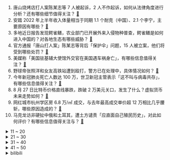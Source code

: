 1. 唐山烧烤店打人案陈某志等 7 人被起诉，2 人不作起诉，如何从法律角度进行分析？还有哪些细节值得关注？ [:link:](https://www.zhihu.com/question/550480977)
2. 安踏 2022 年上半年收入体量相当于同期 1.1 个耐克（中国）、2.1 个李宁，主要原因有哪些？ [:link:](https://www.zhihu.com/question/549774855)
3. 多地近日报告发现鳄雀鳝，农业部门已开展外来入侵物种普查，鳄雀鳝是如何进入中国的？对各地生态有哪些威胁？ [:link:](https://www.zhihu.com/question/550397901)
4. 官方通报「唐山打人案」陈某志等背后「保护伞」问题，15 人被立案，他们将受到哪些处罚？ [:link:](https://www.zhihu.com/question/550483196)
5. 美媒称「美国驻基辅大使馆外交官在美国遇车祸身亡」，有哪些信息值得关注？ [:link:](https://www.zhihu.com/question/550402350)
6. 野球帝张照洋和女友高铁站遭到殴打，警方已在处理中，具体情况如何？ [:link:](https://www.zhihu.com/question/550053108)
7. 今年新冠肺炎死亡人数达 100 万，世卫新冠主管表示「这不叫与病毒共存」，有哪些信息值得关注？ [:link:](https://www.zhihu.com/question/550414737)
8. 8 月 27 日比特币价格直线暴跌，跌破 2 万美元关口，发生了什么？虚拟货币未来走势如何？ [:link:](https://www.zhihu.com/question/550379027)
9. 网红城市杭州学区房 6.8 万/㎡ 成交，与去年最高成交单价超 12 万相比几乎腰斩，哪些原因造成的？ [:link:](https://www.zhihu.com/question/550379031)
10. 马克龙访非硬扯中俄和土耳其，遭土方谴责「应直面自己殖民历史」，对此如何评价？有哪些信息值得关注与？ [:link:](https://www.zhihu.com/question/550418094)
<details>
<summary>11 ~ 20</summary>

11. 唐山烧烤店打人案细节公布，网传 4 名被害人遭性侵害、被汽车碾压等均为虚假信息，具体情况如何？ [:link:](https://www.zhihu.com/question/550483759)
12. 2022 赛季 F1 比利时大奖赛维斯塔潘夺冠，佩雷兹第二，赛恩斯第三，如何评价本场比赛？ [:link:](https://www.zhihu.com/question/550429861)
13. 约翰斯·霍普金斯大学数据显示，全球新冠累计确诊病例超过 6 亿例，这意味着什么？全球疫情形势如何？ [:link:](https://www.zhihu.com/question/550359494)
14. 韩国刷新世界最低生育率纪录，遭废弃空置的中小学校累计达到 1400 多所，哪些原因导致的？ [:link:](https://www.zhihu.com/question/550405917)
15. 《原神》角色池有一半概率会歪，你们对此有什么看法？ [:link:](https://www.zhihu.com/question/550243296)
16. 唐山打人案最新通报显示，陈某志等 28 名被告人长期纠集在一起，形成恶势力组织，具体情况如何？ [:link:](https://www.zhihu.com/question/550481178)
17. 大学和室友想选的课不一样怎么办？ [:link:](https://www.zhihu.com/question/550461986)
18. 孩子写作业必须要陪吗？ [:link:](https://www.zhihu.com/question/548984996)
19. 首尔一高中因生源不足即将关闭，韩国空置中小学校已达 1400 多所，韩国学龄人口减少原因是什么？ [:link:](https://www.zhihu.com/question/550301505)
20. 如何看待哈工大学生为了保研加分出现明确禁止的一稿多投现象，是否存在带加分的情况？ [:link:](https://www.zhihu.com/question/550446037)
</details>
<details>
<summary>21 ~ 30</summary>

21. 普通人应该知道哪些法律常识？ [:link:](https://www.zhihu.com/question/19844498)
22. 欧盟第一煤炭大国波兰，民众开始排队买煤，对俄罗斯实施煤炭禁运的欧盟各国能否支撑过这一个冬天？ [:link:](https://www.zhihu.com/question/550417843)
23. 通勤时间一个小时上班，你能坚持多久？ [:link:](https://www.zhihu.com/question/547635363)
24. 2022 LPL 夏季总决赛 TES 再战 JDG 谁能赢？ [:link:](https://www.zhihu.com/question/550428432)
25. 日本承诺未来三年援助非洲 300 亿美元以对抗中俄，如何评价这一承诺？非洲为何成了「外交竞赛」的重点？ [:link:](https://www.zhihu.com/question/550379084)
26. 《隐入尘烟》看完后大家有什么观后感？ [:link:](https://www.zhihu.com/question/542642688)
27. 插画师朋友觉得ai会让自己失业，我该怎么安慰和开导他？ [:link:](https://www.zhihu.com/question/549901729)
28. 为什么有些人踏入社会多年依然没学会人情世故？ [:link:](https://www.zhihu.com/question/541877426)
29. 中了五千万你会立马离职吗？ [:link:](https://www.zhihu.com/question/333864736)
30. 大学新生要不要加入学生会？ [:link:](https://www.zhihu.com/question/550297017)
</details>
<details>
<summary>31 ~ 40</summary>

31. 东部战区回应美舰过航台湾海峡「随时做好挫败任何挑衅准备」，哪些信息值得关注？ [:link:](https://www.zhihu.com/question/550392947)
32. 为什么《西游记》中泾河龙王因为擅改雨量就被玉帝处罚，而虎鹿羊三妖就可以随便求雨？ [:link:](https://www.zhihu.com/question/501838650)
33. 安陵容嗓子哑了后被重新宠幸的那晚，为何要用哑掉的嗓子唱「江南和采莲，莲叶何田田」？唱这段有何意义？ [:link:](https://www.zhihu.com/question/357314433)
34. 游戏行业是不是浪费生产力? [:link:](https://www.zhihu.com/question/548000802)
35. 2022 年女排亚洲杯半决赛，中国女排 3:2 战胜泰国女排，如何评价本场的表现？ [:link:](https://www.zhihu.com/question/550421593)
36. 我觉得一些网文，游戏让我学到的东西不比名著少，为什么会有人跟我说「你有时间看那个还不如多看看名著」？ [:link:](https://www.zhihu.com/question/531984850)
37. 初一初二没好好学初三还有机会吗? [:link:](https://www.zhihu.com/question/549832759)
38. 如何评价乔丹·皮尔执导的恐怖电影《NOPE》？ [:link:](https://www.zhihu.com/question/543336701)
39. 怎样准备教资考试呢？ [:link:](https://www.zhihu.com/question/485237734)
40. 如何评价2022年CPA的难度？ [:link:](https://www.zhihu.com/question/550108960)
</details>
<details>
<summary>41 ~ 50</summary>

41. 2022 羽毛球世界锦标赛，决赛中安赛龙 2:0 战胜泰国小将昆拉武特获得男单冠军，如何评价这场比赛？ [:link:](https://www.zhihu.com/question/550415203)
42. 王鹤棣靠《苍兰诀》火了，他要如何保持下去？ [:link:](https://www.zhihu.com/question/548921939)
43. 有奖征集 ｜ 中国邮政有哪些邮路堪称一绝，却不为大众所知？ [:link:](https://www.zhihu.com/question/547949244)
44. 高中努力有用吗? [:link:](https://www.zhihu.com/question/550417565)
45. 官方通报唐山打人案四名被害者中两人构成轻伤二级，另有两人构成轻微伤。「轻伤二级」的标准是什么? [:link:](https://www.zhihu.com/question/550491721)
46. 河北张家口霜冻来袭气温逼近 0℃，农户称「12 亩西葫芦被冻死」，当地情况如何？有哪些补救措施？ [:link:](https://www.zhihu.com/question/550420738)
47. 如果你穿越到漫画《怦然心动》，你会做什么？ [:link:](https://www.zhihu.com/question/387186799)
48. 有一个哥哥是一种怎样的体验？ [:link:](https://www.zhihu.com/question/30826064)
49. 8 月 27 日河北新增本土无症状感染者 29 例，涉及石家庄、承德，目前当地疫情情况如何？ [:link:](https://www.zhihu.com/question/550343571)
50. 四级没过丢人吗？ [:link:](https://www.zhihu.com/question/291434011)
</details><details>
<summary>bilibili</summary>

1. ⚡ 梗 王 但 爽 文 版  ⚡ [:link:](//www.bilibili.com/video/BV1WB4y147MU)
2. 一个县的小姐姐，她真的会噶我。 [:link:](//www.bilibili.com/video/BV1qd4y1d7po)
3. MC让我泪流满面 [:link:](//www.bilibili.com/video/BV1jd4y197QN)
4. 唐僧要是有我这速度，早上西天了 [:link:](//www.bilibili.com/video/BV1wD4y167Wx)
5. 【warma】来聊聊我的老家长沙【杂谈/第三期】 [:link:](//www.bilibili.com/video/BV1Tt4y1E7qz)
6. 《原神》过场动画-「花神之舞」 [:link:](//www.bilibili.com/video/BV13B4y1474S)
7. 为什么要给卢旺达总统颁发门垫子？【神奇组织01】 [:link:](//www.bilibili.com/video/BV13W4y1t7pE)
8. 【TF家族】TF少年进化论第六期——《陆》（舞台篇） [:link:](//www.bilibili.com/video/BV1sG4y1k7TJ)
9. 1000块vs100万的小提琴！哪一个比较猛？！ [:link:](//www.bilibili.com/video/BV1nB4y1x7DN)
10. 史上第一！400小时画完世界上所有软骨鱼（鲨鱼）图鉴！ [:link:](//www.bilibili.com/video/BV1MB4y157WM)
<details>
<summary>11 ~ 20</summary>

11. 鉴定网络热门美食 宫廷名菜《三不沾》浮躁的人看不完这段视频 [:link:](//www.bilibili.com/video/BV1Dd4y1d7hQ)
12. “我不会错过你的！” [:link:](//www.bilibili.com/video/BV1kV4y1W7EB)
13. 又 甘 又 刻，叮叮当当舞！ ❤️ 【咬人猫】 [:link:](//www.bilibili.com/video/BV19B4y1374d)
14. 超级牛马（2） [:link:](//www.bilibili.com/video/BV1Xa41197ys)
15. 从他违抗生命本能的那一刻起，就已不能称之为机械了 [:link:](//www.bilibili.com/video/BV1HB4y1475C)
16. 崩坏3「纯真梦歌」线上音乐会 [:link:](//www.bilibili.com/video/BV1ad4y1d7Kk)
17. 这才是中国的神仙！！ [:link:](//www.bilibili.com/video/BV1CG411V76Z)
18. 不是我踢最后一脚晚上都睡不着 [:link:](//www.bilibili.com/video/BV1Ua411G7VL)
19. 这是...我可以看的吗？！2022年10月新番导视！【泛式】 [:link:](//www.bilibili.com/video/BV1rW4y18743)
20. 千万不要给孩子买长颈鹿 [:link:](//www.bilibili.com/video/BV1ag411D7Zy)
</details>
<details>
<summary>21 ~ 30</summary>

21. 细思极恐... 拐卖妇女的各种套路： [:link:](//www.bilibili.com/video/BV1wG411t7uC)
22. 人 形 自 走 嘴 炮 [:link:](//www.bilibili.com/video/BV1914y1x7Nr)
23. 结婚了 结婚了 新郎就是我 [:link:](//www.bilibili.com/video/BV1fG4y1r75T)
24. 【22娘×33娘】白嫖使我快乐！ [:link:](//www.bilibili.com/video/BV1DP41157QV)
25. 【原神】刻晴：我要当T0！当一个没人会看不起的T0！ [:link:](//www.bilibili.com/video/BV1vY4y1F79J)
26. 【泠鸢×嘉然】合作单曲《我们快出发》元气上线（欢迎二创） [:link:](//www.bilibili.com/video/BV1Rd4y1d72K)
27. 猫德学院关于被遗弃猫咪的声明 [:link:](//www.bilibili.com/video/BV1aB4y1x77L)
28. 7.6亿中国农民不需要被赞美 [:link:](//www.bilibili.com/video/BV1uV4y1W7Es)
29. 帝国覆灭之夜，苏德战场最终决战：柏林会战【历史调研室】 [:link:](//www.bilibili.com/video/BV1Qd4y1d7px)
30. 冰镇水泥？居然这么好喝？ [:link:](//www.bilibili.com/video/BV1yG4y1r77N)
</details>
<details>
<summary>31 ~ 40</summary>

31. 艺术有毒｜中国巨型机械艺术装置第一人肖将军 [:link:](//www.bilibili.com/video/BV1eW4y1878w)
32. 军训快结束，给带伙露一手 [:link:](//www.bilibili.com/video/BV1Yg411r7gk)
33. 即使默默无闻，即使没有掌声，即使是白干，但这就是热爱啊 [:link:](//www.bilibili.com/video/BV1hG41147WC)
34. 等位200桌排队8小时，这样的火锅值不值得去吃【您赞我来排ep01-鸿姐老火锅】 [:link:](//www.bilibili.com/video/BV1Ae4y1Z7Rw)
35. 【刘惜君 × 雾里】清冷声线诉无常，拨开迷雾见生息 [:link:](//www.bilibili.com/video/BV1KN4y1c7fW)
36. “今 天，我 的 DNA 彻 底 崩 溃 了！” [:link:](//www.bilibili.com/video/BV1YW4y187mt)
37. 最好的祝福不是祝你功成名就，而是想你健康平安！ [:link:](//www.bilibili.com/video/BV1Le4y1Z79n)
38. 请我的好友们来吃满汉全席！除了我自己大家都很满意！ [:link:](//www.bilibili.com/video/BV13t4y1E7tE)
39. 《鱼香肉丝》一道让你无法拒绝的美味家常菜！ [:link:](//www.bilibili.com/video/BV1rd4y1A7vY)
40. “以火灭火”？！海尔兄弟没有骗我！ [:link:](//www.bilibili.com/video/BV1VD4y167rS)
</details>
<details>
<summary>41 ~ 50</summary>

41. 这螃蟹伤害咋这么高啊！一刀就秒了！！！ [:link:](//www.bilibili.com/video/BV1ZB4y1x7go)
42. TWICE最新回归曲Talk that Talk MV+打歌舞台合集(更至220827) [:link:](//www.bilibili.com/video/BV1Xd4y1d7qJ)
43. 当你有个笑点低的朋友！！！ [:link:](//www.bilibili.com/video/BV1gT411F7y4)
44. 《最喜欢的一集》 [:link:](//www.bilibili.com/video/BV1yV4y1W7Uk)
45. 【emoji】抽 象 小 卖 部 吸 螺 篇 [:link:](//www.bilibili.com/video/BV1rg411r7BU)
46. 那里本没有路，那里原也没有灯，却有微光筑起的“防火长城” [:link:](//www.bilibili.com/video/BV1yd4y1d7ss)
47. 须弥探索现状 [:link:](//www.bilibili.com/video/BV1Aa411o743)
48. 这温州牛排，超出我认知了。 [:link:](//www.bilibili.com/video/BV1JU4y167nG)
49. 史上用料最扎实的章鱼小丸子！！竟然一口爆浆…… [:link:](//www.bilibili.com/video/BV1vG4y1k7kS)
50. 20年前的世界级动画神作，【星际宝贝】大结局到底是什么？ [:link:](//www.bilibili.com/video/BV1CP41157LH)
</details>
<details>
<summary>51 ~ 60</summary>

51. 原神3.0必看！高等元素论史上最强教程，草系反应全面解析 [:link:](//www.bilibili.com/video/BV1we4y1Z7Yv)
52. 法律，栓条狗都能学 [:link:](//www.bilibili.com/video/BV1dY4y1M7WU)
53. 《原神》这才是真正的隐藏任务，可获得40原石 [:link:](//www.bilibili.com/video/BV1oP41157wr)
54. 教一岁多的儿子唱《孤勇者》，出门能对上暗号么？？ [:link:](//www.bilibili.com/video/BV14N4y1c76h)
55. 【原神】米哈游竟然夹带这么多私货!露出鸡脚被我发现了吧！ [:link:](//www.bilibili.com/video/BV15a411R7kq)
56. 还原《食神》，皇帝炒饭！猪猪良心出品！ [:link:](//www.bilibili.com/video/BV1EW4y187RF)
57. 七年长跑，我求婚了，在鲸鱼的见证下 [:link:](//www.bilibili.com/video/BV1MU4y167Ci)
58. 突如其来的专业，让人笑不活了！#非物质文化遗产 #搞笑 [:link:](//www.bilibili.com/video/BV1Tt4y1n7iB)
59. 儿子非要在家长会上展示才艺.... [:link:](//www.bilibili.com/video/BV1SP41157fr)
60. 流落街头，含泪干饭，启程南极前最后的夜晚【南极日全食第二集】 [:link:](//www.bilibili.com/video/BV1xV4y1H7wN)
</details>
<details>
<summary>61 ~ 70</summary>

61. 如何让情侣 反 目 成 仇 ！? [:link:](//www.bilibili.com/video/BV1Sa411G73r)
62. 当你说了脏话就会「原地爆炸」!!？ [:link:](//www.bilibili.com/video/BV1hU4y167cQ)
63. 《防护级别很高》的一把锁 [:link:](//www.bilibili.com/video/BV1uD4y167EX)
64. 进城两天，李师师加重了我的精神内耗！《水浒传》P36 [:link:](//www.bilibili.com/video/BV1Qa411G77X)
65. 秘密基地的秘密电影院茶几下面居然又挖出了一个隐藏空间？ [:link:](//www.bilibili.com/video/BV1UG41147Qh)
66. 这也许是我对这片山水做的最后一件事情了！ [:link:](//www.bilibili.com/video/BV1de4y1f7rK)
67. 骗小孩钱有这么难吗？ [:link:](//www.bilibili.com/video/BV1md4y1d7Si)
68. 1998年的中国发生了什么？【激荡四十年·1998】 [:link:](//www.bilibili.com/video/BV1214y1x7k1)
69. 起初，你只是在路边救了一个女孩 [:link:](//www.bilibili.com/video/BV1bd4y1A7Me)
70. 新 概 念 探 店，我们居然吃到了... 【第一期】 [:link:](//www.bilibili.com/video/BV1jt4y1E7bg)
</details>
<details>
<summary>71 ~ 80</summary>

71. 逃跑？我这是在逃命！！！！ [:link:](//www.bilibili.com/video/BV1yG411V7N6)
72. 【原神】3.0须弥大世界任务解谜/副本开启 合集（持续更新中） [:link:](//www.bilibili.com/video/BV1x14y1x7QX)
73. 误以为特效的实拍镜头：在钢铁侠的胸口凿洞，用真老虎拍打戏，激光切人竟也是实拍 [:link:](//www.bilibili.com/video/BV1ZV4y1W7S1)
74. 【散人】国产恐怖《阴阳锅》 鸳鸯锅的诅咒（完结共6P） [:link:](//www.bilibili.com/video/BV1Gt4y1E7yU)
75. 历时400天，我在实验室养出了人造大脑。 一起来见证干细胞和脑科学的最前沿! [:link:](//www.bilibili.com/video/BV1GW4y1t7H3)
76. 超级大合唱 [:link:](//www.bilibili.com/video/BV1gY4y1u79H)
77. 这  都  什  么  妖  魔  鬼  怪（十） [:link:](//www.bilibili.com/video/BV1vG41147Zp)
78. 【原神】好家伙! 就是你小子篡改我 DNA ？！ [:link:](//www.bilibili.com/video/BV1ut4y1n778)
79. 你们尽管吃！史莱姆那边我去解释！ [:link:](//www.bilibili.com/video/BV1NB4y147zb)
80. 真的有种无法逃脱的宿命感 [:link:](//www.bilibili.com/video/BV15G4y1k7BA)
</details>
<details>
<summary>81 ~ 90</summary>

81. 今天是我的生日 也是我向你求婚的日子 [:link:](//www.bilibili.com/video/BV1k14y1x7Ut)
82. 新生的懵懂行为 [:link:](//www.bilibili.com/video/BV1dV4y1W7zm)
83. 你那是去的理发店吗？那是创意广告大师！【慧小媛】 [:link:](//www.bilibili.com/video/BV1bW4y1t755)
84. 今年生日也给自己做奥利奥夹心蛋糕+粉丝牌拆箱&读评论 [:link:](//www.bilibili.com/video/BV1nN4y1c738)
85. 南翔请我吃满汉全席，我决定做一盒猛男都喜欢的琥珀糖给他带过去 [:link:](//www.bilibili.com/video/BV1sd4y1A75h)
86. 男子扑救山火归来，洗澡洗出一缸泥水 [:link:](//www.bilibili.com/video/BV12a411G76z)
87. 接近三十斤的大火腿保存不当，表面虽只有一个小洞眼，切开后却整只发臭 [:link:](//www.bilibili.com/video/BV1sY4y1F7g1)
88. 借只鸡回去拍视频 [:link:](//www.bilibili.com/video/BV1xU4y167AR)
89. 原来真的有人能演出小说里面男主角忍俊不禁的样子！ [:link:](//www.bilibili.com/video/BV1XG411V7bV)
90. 有些许漫画感吗 [:link:](//www.bilibili.com/video/BV13d4y1d75Z)
</details>
<details>
<summary>91 ~ 100</summary>

91. 我妈有想法是好事，但撑着伞我是不太认可的 [:link:](//www.bilibili.com/video/BV1eg411D7b5)
92. 麻 辣 烫 天 花 板 [:link:](//www.bilibili.com/video/BV1de4y1o7sj)
93. 一款人类玩死自己的末世游戏！人体实验引发全灭惨剧！ [:link:](//www.bilibili.com/video/BV1sW4y1t7qd)
94. 张天爱手撕徐开骋，娜扎极速补锤，剧情太阳间了（内含爆笑录音） [:link:](//www.bilibili.com/video/BV1zd4y1A7ms)
95. 家里的贼 都被我穷哭了 [:link:](//www.bilibili.com/video/BV1XG4y1r7Ws)
96. 你知道吗？一个人一支笔，一个晚上并不能创造一个奇迹 [:link:](//www.bilibili.com/video/BV1WY4y1u7yK)
97. 【危机合约】“尘环行动”全关卡平民攻略！伦蒂尼姆边缘地块18镀层+日替 平民攻略！阵容平民+低练度+语音详解的愉悦攻略！《明日方舟》|魔法Zc目录 [:link:](//www.bilibili.com/video/BV1qB4y1x7Fv)
98. 熊 出 没（荒野大镖客） [:link:](//www.bilibili.com/video/BV1je4y1Z76s)
99. 正 规 合 法，哪都通 [:link:](//www.bilibili.com/video/BV1SB4y1V7M5)
100. 柠檬：首先 我没惹你们任何人 [:link:](//www.bilibili.com/video/BV1Wa411G7gv)
</details></details>